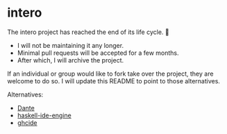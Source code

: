 # intero 

The intero project has reached the end of its life cycle. 🌇 

* I will not be maintaining it any longer.
* Minimal pull requests will be accepted for a few months.
* After which, I will archive the project.

If an individual or group would like to fork take over the project, they are welcome to do so. I will update this README to point to those alternatives.

Alternatives:

* [Dante](https://github.com/jyp/dante)
* [haskell-ide-engine](https://github.com/haskell/haskell-ide-engine)
* [ghcide](https://github.com/digital-asset/ghcide)
